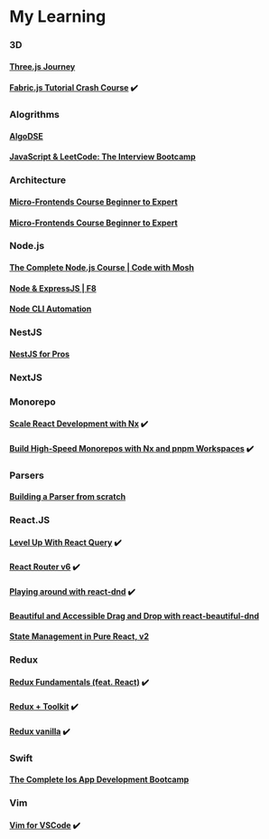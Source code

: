 # My Learning

### 3D
#### [Three.js Journey](https://github.com/DungGramer/learning/tree/3d/three.js-journey)

#### [Fabric.js Tutorial Crash Course](https://github.com/DungGramer/learning/tree/3d/fabric.js-tutorial-crash-course) ✔️


### Alogrithms
#### [AlgoDSE](https://github.com/DungGramer/learning/tree/AlgoDSE)
#### [JavaScript & LeetCode: The Interview Bootcamp](https://github.com/DungGramer/learning/tree/LeetCode_JS)

### Architecture
#### [Micro-Frontends Course Beginner to Expert](https://github.com/DungGramer/learning/tree/architecture/micro-frontends-course-beginner-to-expert)

#### [Micro-Frontends Course Beginner to Expert](https://github.com/DungGramer/learning/tree/architecture/micro-frontends-course-beginner-to-expert)


### Node.js
#### [The Complete Node.js Course | Code with Mosh](https://github.com/DungGramer/learning/tree/learn-node/code-with-mosh)
#### [Node & ExpressJS | F8](https://github.com/DungGramer/learning/tree/learn-node/f8)
#### [Node CLI Automation](https://github.com/DungGramer/learning/tree/node-cli-automation)

### NestJS
#### [NestJS for Pros](https://github.com/DungGramer/learning/tree/nestjs-for-pros)

### NextJS


### Monorepo
#### [Scale React Development with Nx](https://github.com/DungGramer/learning/tree/monorepo/scale-react-development-with-nx) ✔️
#### [Build High-Speed Monorepos with Nx and pnpm Workspaces](https://github.com/DungGramer/learning/tree/monorepo/build-high-speed-monorepos-with-nx-and-pnpm-workspaces) ✔️

### Parsers
#### [Building a Parser from scratch](https://github.com/DungGramer/learning/tree/Building_a_Parser_from_scratch)

### React.JS
#### [Level Up With React Query](https://github.com/DungGramer/learning/tree/react.js/level-up-with-react-query) ✔️
#### [React Router v6](https://github.com/DungGramer/learning/tree/react.js/react-router-v6) ✔️

#### [Playing around with react-dnd](https://github.com/DungGramer/learning/tree/react.js/playing-around-with-react-dnd) ✔️

#### [Beautiful and Accessible Drag and Drop with react-beautiful-dnd](https://github.com/DungGramer/learning/tree/react.js/beautiful-and-accessible-drag-and-drop-with-react-beautiful-dnd)

#### [State Management in Pure React, v2](https://github.com/DungGramer/learning/tree/State_Management_in_Pure_React)  

### Redux
#### [Redux Fundamentals (feat. React)](https://github.com/DungGramer/learning/tree/redux_fundamentals) ✔️
#### [Redux + Toolkit](https://github.com/DungGramer/learning/tree/learn-redux/todo-app-redux) ✔️
#### [Redux vanilla](https://github.com/DungGramer/learning/tree/learn-redux/redux-pure-js) ✔️

### Swift
#### [The Complete Ios App Development Bootcamp](https://github.com/DungGramer/learning/tree/swift/the-complete-ios-app-development-bootcamp)


### Vim
#### [Vim for VSCode](https://github.com/DungGramer/learning/tree/vim_for_vscode) ✔️
